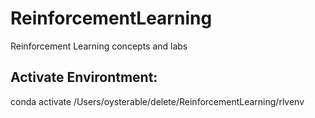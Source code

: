 # ReinforcementLearning
Reinforcement Learning concepts and labs

## Activate Environtment:
conda activate /Users/oysterable/delete/ReinforcementLearning/rlvenv
